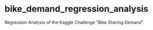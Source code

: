 # bike_demand_regression_analysis
 Regression Analysis of the Kaggle Challenge "Bike Sharing Demand".
